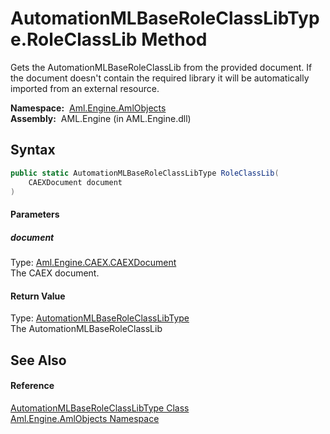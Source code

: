 AutomationMLBaseRoleClassLibType.RoleClassLib Method
====================================================
Gets the AutomationMLBaseRoleClassLib from the provided document. If the document doesn't contain the required library it will be automatically imported from an external resource.

  **Namespace:**  [Aml.Engine.AmlObjects][1]  
  **Assembly:**  AML.Engine (in AML.Engine.dll)

Syntax
------

```csharp
public static AutomationMLBaseRoleClassLibType RoleClassLib(
	CAEXDocument document
)
```

#### Parameters

##### *document*
Type: [Aml.Engine.CAEX.CAEXDocument][2]  
The CAEX document.

#### Return Value
Type: [AutomationMLBaseRoleClassLibType][3]  
The AutomationMLBaseRoleClassLib

See Also
--------

#### Reference
[AutomationMLBaseRoleClassLibType Class][3]  
[Aml.Engine.AmlObjects Namespace][1]  

[1]: ../README.md
[2]: ../../Aml.Engine.CAEX/CAEXDocument/README.md
[3]: README.md
[4]: https://www.automationml.org
[5]: ../../icons/logoShade.png